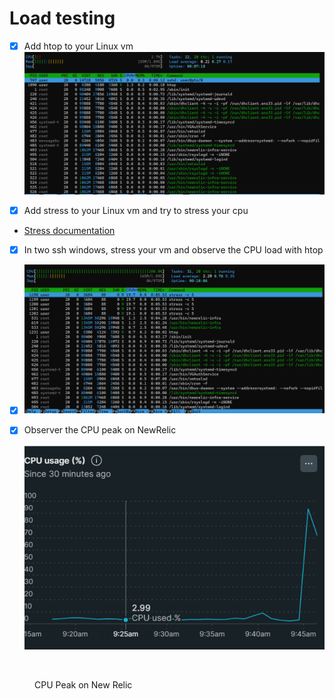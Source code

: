 # Load testing

* [x] Add htop to your Linux vm![image-20230512134932471](./assets/image-20230512134932471.png)

* [x] Add stress to your Linux vm and try to stress your cpu

<!---->

* [Stress documentation](https://www.golinuxcloud.com/stress-command-in-linux/)

<!---->

* [x] In two ssh windows, stress your vm and observe the CPU load with htop
* [x] ![image-20230512135207632](./assets/image-20230512135207632.png)

* [x] Observer the CPU peak on NewRelic

  ![image-20230512135707647](./assets/image-20230512135707647.png)

<figure><img src="../../.gitbook/assets/image (4).png" alt=""><figcaption><p>CPU Peak on New Relic</p></figcaption></figure>

